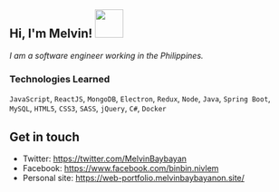 <h2> Hi, I'm Melvin! <img src="https://media.giphy.com/media/WQqeW0ZrWbFNJErsVh/giphy.gif" width="50"></h2>

<p><em>I am a software engineer working in the Philippines.</em></p>

### Technologies Learned

`JavaScript`, `ReactJS`, `MongoDB`, `Electron`, `Redux`, `Node`, `Java`, `Spring Boot`, `MySQL`, `HTML5`, `CSS3`, `SASS`, `jQuery`, `C#`, `Docker`

## Get in touch

- Twitter: https://twitter.com/MelvinBaybayan
- Facebook: https://www.facebook.com/binbin.nivlem
- Personal site: https://web-portfolio.melvinbaybayanon.site/
